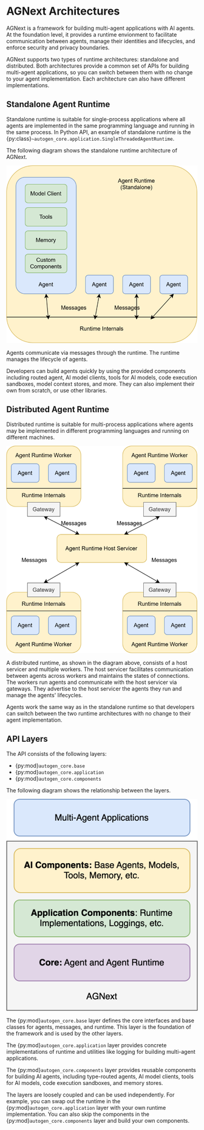 # AGNext Architectures

AGNext is a framework for building multi-agent applications with AI agents.
At the foundation level, it provides a runtime envionment to facilitate
communication between agents, manage their identities and lifecycles,
and enforce security and privacy boundaries.

AGNext supports two types of runtime architectures: standalone and distributed.
Both architectures provide a common set of APIs for building multi-agent applications,
so you can switch between them with no change to your agent implementation.
Each architecture can also have different implementations.

## Standalone Agent Runtime

Standalone runtime is suitable for single-process applications where all agents
are implemented in the same programming language and running in the same process.
In Python API, an example of standalone runtime is the {py:class}`~autogen_core.application.SingleThreadedAgentRuntime`.

The following diagram shows the standalone runtime architecture of AGNext.

![AGNext Standalone Runtime](agnext-architecture-standalone.svg)

Agents communicate via messages through the runtime. The runtime manages
the lifecycle of agents.

Developers can build agents quickly by using the provided components including
routed agent, AI model clients, tools for AI models, code execution sandboxes,
model context stores, and more.
They can also implement their own from scratch, or use other libraries.

## Distributed Agent Runtime

Distributed runtime is suitable for multi-process applications where agents
may be implemented in different programming languages and running on different
machines.

![AGNext Distributed Runtime](agnext-architecture-distributed.svg)

A distributed runtime, as shown in the diagram above,
consists of a host servicer and multiple workers.
The host servicer facilitates communication between agents across workers
and maintains the states of connections.
The workers run agents and communicate with the host servicer via gateways.
They advertise to the host servicer the agents they run and manage the agents' lifecycles.

Agents work the same way as in the standalone runtime so that developers can
switch between the two runtime architectures with no change to their agent implementation.


## API Layers

The API consists of the following layers:

- {py:mod}`autogen_core.base`
- {py:mod}`autogen_core.application`
- {py:mod}`autogen_core.components`

The following diagram shows the relationship between the layers.

![AGNext Layers](agnext-layers.svg)

The {py:mod}`autogen_core.base` layer defines the
core interfaces and base classes for agents, messages, and runtime.
This layer is the foundation of the framework and is used by the other layers.

The {py:mod}`autogen_core.application` layer provides concrete implementations of
runtime and utilities like logging for building multi-agent applications.

The {py:mod}`autogen_core.components` layer provides reusable components for building
AI agents, including type-routed agents, AI model clients, tools for AI models,
code execution sandboxes, and memory stores.

The layers are loosely coupled and can be used independently. For example,
you can swap out the runtime in the {py:mod}`autogen_core.application` layer with your own
runtime implementation.
You can also skip the components in the {py:mod}`autogen_core.components` layer and
build your own components.
